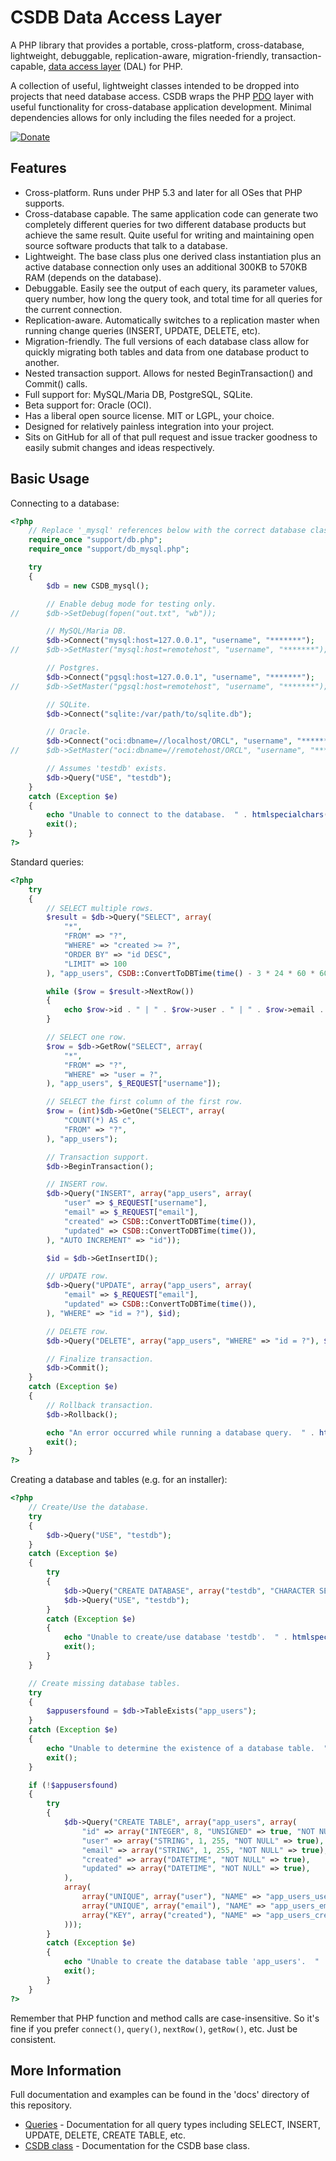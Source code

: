 CSDB Data Access Layer
======================

A PHP library that provides a portable, cross-platform, cross-database, lightweight, debuggable, replication-aware, migration-friendly, transaction-capable, [data access layer](http://en.wikipedia.org/wiki/Data_access_layer) (DAL) for PHP.

A collection of useful, lightweight classes intended to be dropped into projects that need database access.  CSDB wraps the PHP [PDO](http://www.php.net/manual/en/book.pdo.php) layer with useful functionality for cross-database application development.  Minimal dependencies allows for only including the files needed for a project.

[![Donate](https://cubiclesoft.com/res/donate-shield.png)](https://cubiclesoft.com/donate/)

Features
--------

* Cross-platform.  Runs under PHP 5.3 and later for all OSes that PHP supports.
* Cross-database capable.  The same application code can generate two completely different queries for two different database products but achieve the same result.  Quite useful for writing and maintaining open source software products that talk to a database.
* Lightweight.  The base class plus one derived class instantiation plus an active database connection only uses an additional 300KB to 570KB RAM (depends on the database).
* Debuggable.  Easily see the output of each query, its parameter values, query number, how long the query took, and total time for all queries for the current connection.
* Replication-aware.  Automatically switches to a replication master when running change queries (INSERT, UPDATE, DELETE, etc).
* Migration-friendly.  The full versions of each database class allow for quickly migrating both tables and data from one database product to another.
* Nested transaction support.  Allows for nested BeginTransaction() and Commit() calls.
* Full support for:  MySQL/Maria DB, PostgreSQL, SQLite.
* Beta support for:  Oracle (OCI).
* Has a liberal open source license.  MIT or LGPL, your choice.
* Designed for relatively painless integration into your project.
* Sits on GitHub for all of that pull request and issue tracker goodness to easily submit changes and ideas respectively.

Basic Usage
-----------

Connecting to a database:

```php
<?php
	// Replace '_mysql' references below with the correct database class and use the relevant Connect() call.
	require_once "support/db.php";
	require_once "support/db_mysql.php";

	try
	{
		$db = new CSDB_mysql();

		// Enable debug mode for testing only.
//		$db->SetDebug(fopen("out.txt", "wb"));

		// MySQL/Maria DB.
		$db->Connect("mysql:host=127.0.0.1", "username", "*******");
//		$db->SetMaster("mysql:host=remotehost", "username", "*******");

		// Postgres.
		$db->Connect("pgsql:host=127.0.0.1", "username", "*******");
//		$db->SetMaster("pgsql:host=remotehost", "username", "*******");

		// SQLite.
		$db->Connect("sqlite:/var/path/to/sqlite.db");

		// Oracle.
		$db->Connect("oci:dbname=//localhost/ORCL", "username", "*******");
//		$db->SetMaster("oci:dbname=//remotehost/ORCL", "username", "*******");

		// Assumes 'testdb' exists.
		$db->Query("USE", "testdb");
	}
	catch (Exception $e)
	{
		echo "Unable to connect to the database.  " . htmlspecialchars($e->getMessage()) . "\n";
		exit();
	}
?>
```

Standard queries:

```php
<?php
	try
	{
		// SELECT multiple rows.
		$result = $db->Query("SELECT", array(
			"*",
			"FROM" => "?",
			"WHERE" => "created >= ?",
			"ORDER BY" => "id DESC",
			"LIMIT" => 100
		), "app_users", CSDB::ConvertToDBTime(time() - 3 * 24 * 60 * 60));

		while ($row = $result->NextRow())
		{
			echo $row->id . " | " . $row->user . " | " . $row->email . " | " . date("M, j Y @ H:i", CSDB::ConvertFromDBTime($row->created)) . "\n";
		}

		// SELECT one row.
		$row = $db->GetRow("SELECT", array(
			"*",
			"FROM" => "?",
			"WHERE" => "user = ?",
		), "app_users", $_REQUEST["username"]);

		// SELECT the first column of the first row.
		$row = (int)$db->GetOne("SELECT", array(
			"COUNT(*) AS c",
			"FROM" => "?",
		), "app_users");

		// Transaction support.
		$db->BeginTransaction();

		// INSERT row.
		$db->Query("INSERT", array("app_users", array(
			"user" => $_REQUEST["username"],
			"email" => $_REQUEST["email"],
			"created" => CSDB::ConvertToDBTime(time()),
			"updated" => CSDB::ConvertToDBTime(time()),
		), "AUTO INCREMENT" => "id"));

		$id = $db->GetInsertID();

		// UPDATE row.
		$db->Query("UPDATE", array("app_users", array(
			"email" => $_REQUEST["email"],
			"updated" => CSDB::ConvertToDBTime(time()),
		), "WHERE" => "id = ?"), $id);

		// DELETE row.
		$db->Query("DELETE", array("app_users", "WHERE" => "id = ?"), $id);

		// Finalize transaction.
		$db->Commit();
	}
	catch (Exception $e)
	{
		// Rollback transaction.
		$db->Rollback();

		echo "An error occurred while running a database query.  " . htmlspecialchars($e->getMessage()) . "\n";
		exit();
	}
?>
```

Creating a database and tables (e.g. for an installer):

```php
<?php
	// Create/Use the database.
	try
	{
		$db->Query("USE", "testdb");
	}
	catch (Exception $e)
	{
		try
		{
			$db->Query("CREATE DATABASE", array("testdb", "CHARACTER SET" => "utf8", "COLLATE" => "utf8_general_ci"));
			$db->Query("USE", "testdb");
		}
		catch (Exception $e)
		{
			echo "Unable to create/use database 'testdb'.  " . htmlspecialchars($e->getMessage()) . "\n";
			exit();
		}
	}

	// Create missing database tables.
	try
	{
		$appusersfound = $db->TableExists("app_users");
	}
	catch (Exception $e)
	{
		echo "Unable to determine the existence of a database table.  " . htmlspecialchars($e->getMessage()) . "\n";
		exit();
	}

	if (!$appusersfound)
	{
		try
		{
			$db->Query("CREATE TABLE", array("app_users", array(
				"id" => array("INTEGER", 8, "UNSIGNED" => true, "NOT NULL" => true, "PRIMARY KEY" => true, "AUTO INCREMENT" => true),
				"user" => array("STRING", 1, 255, "NOT NULL" => true),
				"email" => array("STRING", 1, 255, "NOT NULL" => true),
				"created" => array("DATETIME", "NOT NULL" => true),
				"updated" => array("DATETIME", "NOT NULL" => true),
			),
			array(
				array("UNIQUE", array("user"), "NAME" => "app_users_user"),
				array("UNIQUE", array("email"), "NAME" => "app_users_email"),
				array("KEY", array("created"), "NAME" => "app_users_created"),
			)));
		}
		catch (Exception $e)
		{
			echo "Unable to create the database table 'app_users'.  " . htmlspecialchars($e->getMessage()) . "\n";
			exit();
		}
	}
?>
```

Remember that PHP function and method calls are case-insensitive.  So it's fine if you prefer `connect()`, `query()`, `nextRow()`, `getRow()`, etc.  Just be consistent.

More Information
----------------

Full documentation and examples can be found in the 'docs' directory of this repository.

* [Queries](https://github.com/cubiclesoft/csdb/blob/master/docs/csdb_queries.md) - Documentation for all query types including SELECT, INSERT, UPDATE, DELETE, CREATE TABLE, etc.
* [CSDB class](https://github.com/cubiclesoft/csdb/blob/master/docs/csdb.md) - Documentation for the CSDB base class.
